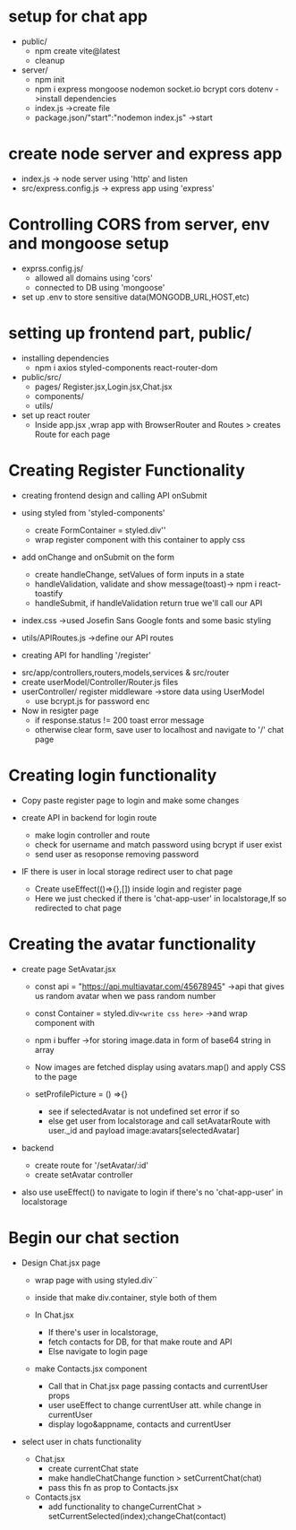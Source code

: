 # setup for chat app 
- public/
    - npm create vite@latest
    - cleanup
- server/
    - npm init
    - npm i express mongoose nodemon socket.io bcrypt cors dotenv ->install dependencies
    - index.js ->create file
    - package.json/"start":"nodemon index.js" ->start 
    
# create node server and express app
- index.js -> node server using 'http' and listen
- src/express.config.js -> express app using 'express'


# Controlling CORS from server, env and mongoose setup
- exprss.config.js/ 
    - allowed all domains using 'cors'
    - connected to DB using 'mongoose'
- set up .env to store sensitive data(MONGODB_URL,HOST,etc)

# setting up frontend part, public/ 
- installing dependencies
    - npm i axios styled-components react-router-dom
- public/src/
    - pages/ Register.jsx,Login.jsx,Chat.jsx
    - components/
    - utils/
- set up react router
    - Inside app.jsx ,wrap app with BrowserRouter and Routes > creates Route for each page


# Creating Register Functionality
* creating frontend design and calling API onSubmit 

- using styled from 'styled-components' 
    - create FormContainer = styled.div'<here we add styling almost like css>'
    - wrap register component with this container to apply css
- add onChange and onSubmit on the form 
    - create handleChange, setValues of form inputs in a state
    - handleValidation, validate and show message(toast)-> npm i react-toastify
    - handleSubmit, if handleValidation return true we'll call our API 
- index.css ->used Josefin Sans Google fonts and some basic styling

- utils/APIRoutes.js  ->define our API routes

* creating API for handling '/register'

- src/app/controllers,routers,models,services & src/router
- create userModel/Controller/Router.js files
- userController/ register middleware ->store data using UserModel 
    - use bcrypt.js for password enc
- Now in resigter page
    - if response.status != 200 toast error message
    - otherwise clear form, save user to localhost and navigate to '/' chat page



# Creating login functionality
- Copy paste register page to login and make some changes
- create API in backend for login route
    - make login controller and route
    - check for username and match password using bcrypt if user exist
    - send user as resoponse removing password

- IF there is user in local storage redirect user to chat page
    - Create useEffect(()=>{},[]) inside login and register page 
    - Here we just checked if there is 'chat-app-user' in localstorage,If so redirected to chat page


# Creating the avatar functionality
- create page SetAvatar.jsx 
    - const api = "https://api.multiavatar.com/45678945"  ->api that gives us random avatar when we pass random number
    - const Container = styled.div`<write css here>`  ->and wrap component with <Container></Container>
    - npm i buffer  ->for storing image.data in form of  base64 string in array
    - Now images are fetched display using avatars.map() and apply CSS to the page

    - setProfilePicture = () =>{}
        - see if selectedAvatar is not undefined set error if so 
        - else get user from localstorage and call setAvatarRoute with user._id and payload image:avatars[selectedAvatar]

- backend
    - create route for '/setAvatar/:id'
    - create setAvatar controller

- also use useEffect() to navigate to login if there's no 'chat-app-user' in localstorage


# Begin our chat section
* Design Chat.jsx page
    - wrap page with <Container></Container> using styled.div``
    - inside that make div.container, style both of them
 
    - In Chat.jsx
        - If there's user in localstorage,
        - fetch contacts for DB, for that make route and API
        - Else navigate to login page
    - make Contacts.jsx component
        - Call that in Chat.jsx page passing contacts and currentUser props
        - user useEffect to change currentUser att. while change in currentUser
        - display logo&appname, contacts and currentUser


* select user in chats functionality
    - Chat.jsx
        - create currentChat state
        - make handleChatChange function > setCurrentChat(chat)
        - pass this fn as prop to Contacts.jsx
    - Contacts.jsx
        - add functionality to changeCurrentChat > setCurrentSelected(index);changeChat(contact)


